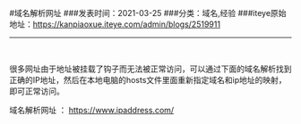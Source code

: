 #域名解析网址
###发表时间：2021-03-25
###分类：域名,经验
###iteye原始地址：<a href="https://kanpiaoxue.iteye.com/admin/blogs/2519911" target="_blank">https://kanpiaoxue.iteye.com/admin/blogs/2519911</a>

---

<div class="iteye-blog-content-contain" style="font-size: 14px;"> 
 <p>&nbsp;</p> 
 <p>很多网址由于地址被挂载了钩子而无法被正常访问，可以通过下面的域名解析找到正确的IP地址，然后在本地电脑的hosts文件里面重新指定域名和ip地址的映射，即可正常访问。</p> 
 <p>域名解析网址 ： <a href="https://www.ipaddress.com/">https://www.ipaddress.com/</a></p> 
 <p>&nbsp;</p> 
</div>
